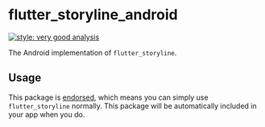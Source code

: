 # flutter_storyline_android

[![style: very good analysis][very_good_analysis_badge]][very_good_analysis_link]

The Android implementation of `flutter_storyline`.

## Usage

This package is [endorsed][endorsed_link], which means you can simply use `flutter_storyline`
normally. This package will be automatically included in your app when you do.

[endorsed_link]: https://flutter.dev/docs/development/packages-and-plugins/developing-packages#endorsed-federated-plugin
[very_good_analysis_badge]: https://img.shields.io/badge/style-very_good_analysis-B22C89.svg
[very_good_analysis_link]: https://pub.dev/packages/very_good_analysis